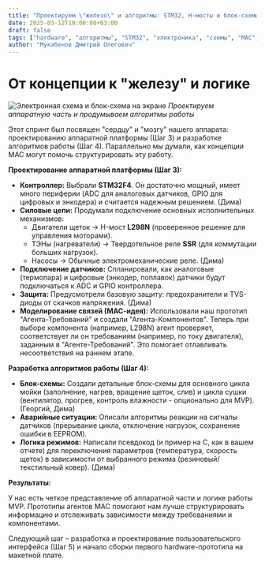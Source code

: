 ```yaml
---
title: "Проектируем \"железо\" и алгоритмы: STM32, H-мосты и блок-схемы"
date: 2025-03-12T10:00:00+03:00
draft: false
tags: ["hardware", "алгоритмы", "STM32", "электроника", "схемы", "МАС", "проектирование"]
author: "Мукабенов Дмитрий Олегович"
---
```


# От концепции к "железу" и логике

![Электронная схема и блок-схема на экране](/images/hw-algorithms-design.jpg)
*Проектируем аппаратную часть и продумываем алгоритмы работы*

Этот спринт был посвящен "сердцу" и "мозгу" нашего аппарата: проектированию аппаратной платформы (Шаг 3) и разработке алгоритмов работы (Шаг 4). Параллельно мы думали, как концепции МАС могут помочь структурировать эту работу.

**Проектирование аппаратной платформы (Шаг 3):**

*   **Контроллер:** Выбрали **STM32F4**. Он достаточно мощный, имеет много периферии (ADC для аналоговых датчиков, GPIO для цифровых и энкодера) и считается надежным решением. (Дима)
*   **Силовые цепи:** Продумали подключение основных исполнительных механизмов:
    *   Двигатели щеток → H-мост **L298N** (проверенное решение для управления моторами).
    *   ТЭНы (нагреватели) → Твердотельное реле **SSR** (для коммутации больших нагрузок).
    *   Насосы → Обычные электромеханические реле. (Дима)
*   **Подключение датчиков:** Спланировали, как аналоговые (термопара) и цифровые (энкодер, поплавок) датчики будут подключаться к ADC и GPIO контроллера.
*   **Защита:** Предусмотрели базовую защиту: предохранители и TVS-диоды от скачков напряжения. (Дима)
*   **Моделирование связей (МАС-идея):** Использовали наш прототип "Агента-Требований" и создали "Агента-Компонентов". Теперь при выборе компонента (например, L298N) агент проверяет, соответствует ли он требованиям (например, по току двигателя), заданным в "Агенте-Требований". Это помогает отлавливать несоответствия на раннем этапе.

**Разработка алгоритмов работы (Шаг 4):**

*   **Блок-схемы:** Создали детальные блок-схемы для основного цикла мойки (заполнение, нагрев, вращение щеток, слив) и цикла сушки (вентилятор, прогрев, контроль влажности - опционально для MVP). (Георгий, Дима)
*   **Аварийные ситуации:** Описали алгоритмы реакции на сигналы датчиков (прерывание цикла, отключение нагрузок, сохранение ошибки в EEPROM).
*   **Логика режимов:** Написали псевдокод (и пример на C, как в вашем отчете) для переключения параметров (температура, скорость щеток) в зависимости от выбранного режима (резиновый/текстильный ковер). (Дима)

**Результаты:**

У нас есть четкое представление об аппаратной части и логике работы MVP. Прототипы агентов МАС помогают нам лучше структурировать информацию и отслеживать зависимости между требованиями и компонентами.

Следующий шаг – разработка и проектирование пользовательского интерфейса (Шаг 5) и начало сборки первого hardware-прототипа на макетной плате.
